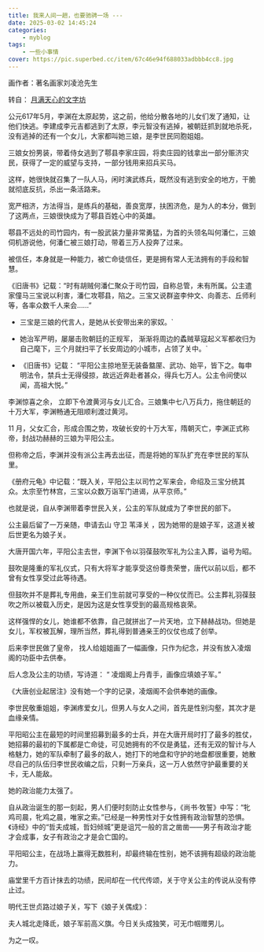 ```yaml
---
title: 我来人间一趟，也要驰骋一场 ---
date: 2025-03-02 14:45:24
categories: 
    - myblog
tags: 
    - 一些小事情
cover: https://pic.superbed.cc/item/67c46e94f688033adbbb4cc8.jpg
---
```



画作者：著名画家刘凌沧先生

  转自： [月满天心的文字坊](https://mp.weixin.qq.com/s/wYZmXS30-gIVn6noaz9Drw)

公元617年5月，李渊在太原起势，这之前，他给分散各地的儿女们发了通知，让他们快逃。李建成李元吉都逃到了太原，李元智没有逃掉，被朝廷抓到就地杀死，没有逃掉的还有一个女儿，大家都叫她三娘，是李世民同胞姐姐。

三娘女扮男装，带着侍女逃到了鄠县李家庄园，将卖庄园的钱拿出一部分赈济灾民，获得了一定的威望与支持，一部分钱用来招兵买马。

这样，她很快就召集了一队人马，闲时演武练兵，既然没有逃到安全的地方，干脆就彻底反抗，杀出一条活路来。

宽严相济，方法得当，是练兵的基础，善良宽厚，扶困济危，是为人的本分，做到了这两点，三娘很快成为了鄠县百姓心中的英雄。

鄠县不远处的司竹园内，有一股武装力量非常勇猛，为首的头领名叫何潘仁，三娘伺机游说他，何潘仁被三娘打动，带着三万人投奔了过来。

被信任，本身就是一种能力，被亡命徒信任，更是拥有常人无法拥有的手段和智慧。

《旧唐书》记载：“时有胡贼何潘仁聚众于司竹园，自称总管，未有所属。公主遣家僮马三宝说以利害，潘仁攻鄠县，陷之。三宝又说群盗李仲文、向善志、丘师利等，各率众数千人来会……”

- 三宝是三娘的代言人，是她从长安带出来的家奴。`  

-  她治军严明，屡屡击败朝廷的正规军，   渐渐将周边的蟊贼草寇起义军都收归为自己麾下，三个月就扫平了长安周边的小城市，占领了关中。`

- 《旧唐书》记载：  “平阳公主掠地至无装备盩厔、武功、始平，皆下之。每申明法令，禁兵士无得侵掠，故远近奔赴者甚众，得兵七万人。公主令间使以闻，高祖大悦。”

李渊惊喜之余，  立即下令渡黄河与女儿汇合。三娘集中七八万兵力，拖住朝廷的十万大军，李渊畅通无阻顺利渡过黄河。

11  月，父女汇合，形成合围之势，攻破长安的十万大军，隋朝灭亡，李渊正式称帝，封战功赫赫的三娘为平阳公主。

但称帝之后，李渊并没有派公主再去出征，而是将她的军队扩充在李世民的军队里。

《册府元龟》中记载：“既入关，平阳公主以司竹之军来会，命绍及三宝分统其众。太宗至竹林宫，三宝以众数万诣军门进谒，从平京师。”

也就是说，自从李渊带着李世民入关，公主的军队就成为了李世民的部下。

公主最后留了一万亲随，申请去山  守卫  苇泽关  ，因为她带的是娘子军，这道关被后世更名为娘子关。

大唐开国六年，平阳公主去世，李渊下令以羽葆鼓吹军礼为公主入葬，谥号为昭。

鼓吹是隆重的军礼仪式，只有大将军才能享受这份尊贵荣誉，唐代以前以后，都不曾有女性享受过此等待遇。

但鼓吹并不是葬礼专用曲，亲王们生前就可享受的一种仪仗而已。公主葬礼羽葆鼓吹之所以被载入历史，是因为这是女性享受到的最高规格哀荣。

这样强悍的女儿，她谁都不依靠，自己就拼出了一片天地，立下赫赫战功。但她是女儿，军权被瓦解，理所当然，葬礼得到普通亲王的仪仗也成了创举。

后来李世民做了皇帝，  找人给姐姐画了一幅画像，只作为纪念，并没有放入凌烟阁的功臣中去供奉。

后人念及公主的功绩，写诗道：  “  凌烟阁上丹青手，画像应填娘子军。”

《大唐创业起居注》没有她一个字的记录，凌烟阁不会供奉她的画像。

李世民敬重姐姐，李渊疼爱女儿，但男人与女人之间，首先是性别沟壑，其次才是血缘亲情。

平阳昭公主在最短的时间里招募到最多的士兵，并在大唐开局时打了最多的胜仗，她招募的最初的下属都是亡命徒，可见她拥有的不仅是勇猛，还有无双的智计与人格魅力，她的军队牵制了最多的敌人，她打下的地盘和守护的地盘都很重要，她散尽自己的队伍归李世民收编之后，只剩一万亲兵，这一万人依然守护最重要的关卡，无人能敌。

她的政治能力太强了。

自从政治诞生的那一刻起，男人们便时刻防止女性参与，《尚书·牧誓》中写：“牝鸡司晨，牝鸡之晨，唯家之索。”已经是一种男性对于女性拥有政治智慧的恐惧。《诗经》中的“哲夫成城，哲妇倾城”更是诅咒一般的言之凿凿——男子有政治才能才会成事，女子有政治之才是会亡国的。

平阳昭公主，在战场上赢得无数胜利，却最终输在性别，她不该拥有超级的政治能力。

庙堂里千方百计抹去的功绩，民间却在一代代传颂，关于守关公主的传说从没有停止过。

明代王世贞路过娘子关，写下《娘子关偶成》：

夫人城北走降氐，娘子军前高义旗。今日关头成独笑，可无巾帼赠男儿。

为之一叹。

  


